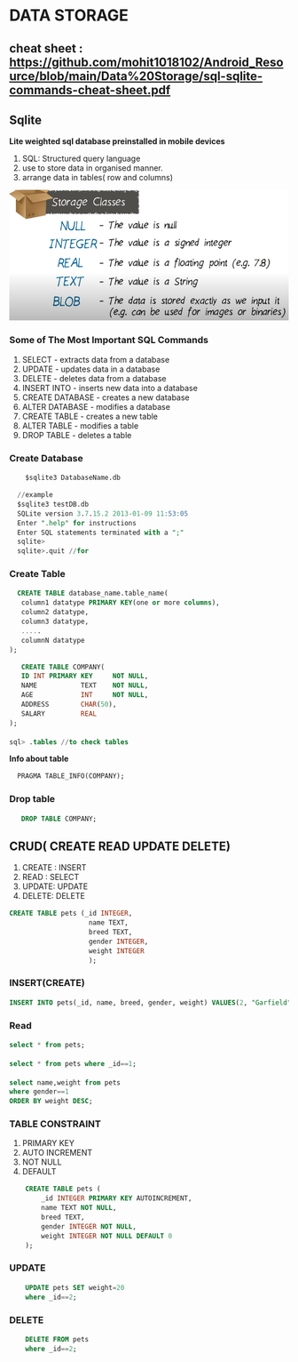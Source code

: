 # DATA STORAGE
## cheat sheet : https://github.com/mohit1018102/Android_Resource/blob/main/Data%20Storage/sql-sqlite-commands-cheat-sheet.pdf
## Sqlite
**Lite weighted sql database preinstalled in mobile devices**
1. SQL: Structured query language
2. use to store data in organised manner.
3. arrange data in tables( row and columns)
<p align="center"><img src="img/storage.PNG"/></p>

### Some of The Most Important SQL Commands
1. SELECT - extracts data from a database
2. UPDATE - updates data in a database
3. DELETE - deletes data from a database
4. INSERT INTO - inserts new data into a database
5. CREATE DATABASE - creates a new database
6. ALTER DATABASE - modifies a database
7. CREATE TABLE - creates a new table
8. ALTER TABLE - modifies a table
9. DROP TABLE - deletes a table

### Create Database
```sql
    $sqlite3 DatabaseName.db
```
```sql
  //example
  $sqlite3 testDB.db
  SQLite version 3.7.15.2 2013-01-09 11:53:05
  Enter ".help" for instructions
  Enter SQL statements terminated with a ";"
  sqlite>
  sqlite>.quit //for 
```
### Create Table
```sql
  CREATE TABLE database_name.table_name(
   column1 datatype PRIMARY KEY(one or more columns),
   column2 datatype,
   column3 datatype,
   .....
   columnN datatype
);
```

```sql
   CREATE TABLE COMPANY(
   ID INT PRIMARY KEY     NOT NULL,
   NAME           TEXT    NOT NULL,
   AGE            INT     NOT NULL,
   ADDRESS        CHAR(50),
   SALARY         REAL
);

sql> .tables //to check tables
```

**Info about table**<br>

```sql
  PRAGMA TABLE_INFO(COMPANY);
```

### Drop table
```sql
   DROP TABLE COMPANY;
```

## CRUD( CREATE READ UPDATE DELETE)
1. CREATE : INSERT
2. READ : SELECT
3. UPDATE: UPDATE 
4. DELETE: DELETE

```sql
CREATE TABLE pets (_id INTEGER, 
                    name TEXT, 
                    breed TEXT, 
                    gender INTEGER, 
                    weight INTEGER
                    );
```

### INSERT(CREATE)
```sql
INSERT INTO pets(_id, name, breed, gender, weight) VALUES(2, "Garfield", "Tabby", 1, 8);
```
### Read
```sql
select * from pets;

select * from pets where _id==1;

select name,weight from pets 
where gender==1 
ORDER BY weight DESC;
```

### TABLE CONSTRAINT
1. PRIMARY KEY
2. AUTO INCREMENT
3. NOT NULL
4. DEFAULT<Value>  
```sql
    CREATE TABLE pets (
        _id INTEGER PRIMARY KEY AUTOINCREMENT,
        name TEXT NOT NULL,
        breed TEXT,
        gender INTEGER NOT NULL,
        weight INTEGER NOT NULL DEFAULT 0
    );
```

### UPDATE 
```sql
    UPDATE pets SET weight=20
    where _id==2;
```
    
### DELETE
```sql
    DELETE FROM pets 
    where _id==2;
```


